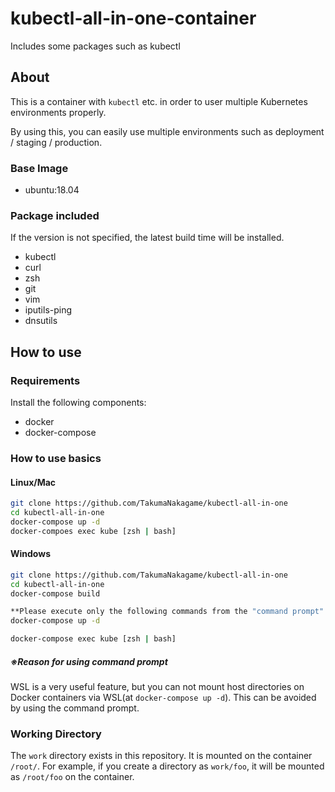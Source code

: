 # kubectl-all-in-one-container
Includes some packages such as kubectl

## About
This is a container with `kubectl` etc. in order to user multiple Kubernetes environments properly.

By using this, you can easily use multiple environments such as deployment / staging / production.

### Base Image
- ubuntu:18.04

### Package included
If the version is not specified, the latest build time will be installed.

- kubectl
- curl
- zsh
- git
- vim
- iputils-ping
- dnsutils

## How to use
### Requirements
Install the following components:

- docker
- docker-compose

### How to use basics
#### Linux/Mac
```bash
git clone https://github.com/TakumaNakagame/kubectl-all-in-one
cd kubectl-all-in-one
docker-compose up -d
docker-compoes exec kube [zsh | bash]
```

#### Windows
```bash
git clone https://github.com/TakumaNakagame/kubectl-all-in-one
cd kubectl-all-in-one
docker-compose build
```

```bash
**Please execute only the following commands from the "command prompt".**
docker-compose up -d
```

```bash
docker-compose exec kube [zsh | bash]
```

##### ※Reason for using command prompt
WSL is a very useful feature, but you can not mount host directories on Docker containers via WSL(at `docker-compose up -d`). This can be avoided by using the command prompt.

### Working Directory
The `work` directory exists in this repository. It is mounted on the container `/root/`. For example, if you create a directory as `work/foo`, it will be mounted as `/root/foo` on the container.
